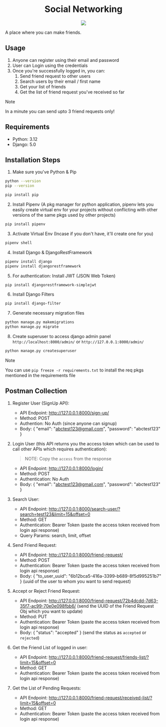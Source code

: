 <div align="center">
   <h1>Social Networking</h1>
   <img src="https://github.com/anjali0719/networking-site/assets/169834149/4ff0bd38-f58d-4261-a4e1-b4ba08906f09">
</div>

A place where you can make friends.

## Usage
1. Anyone can register using their email and password
2. User can Login using the credentials
3. Once you're successfully logged in, you can:
   1. Send friend request to other users
   2. Search users by their email / first name
   3. Get your list of friends
   4. Get the list of friend request you've received so far
   
> [!NOTE]
> In a minute you can send upto 3 friend requests only!

## Requirements
 * Python: 3.12
 * Django: 5.0

## Installation Steps
1. Make sure you've Python & Pip
```sh
python --version
pip --version
```
```sh
pip install pip
```
2. Install Pipenv (A pkg manager for python application, pipenv lets you easily create virtual env for your projects without conflicting with other versions of the same pkgs used by other projects)
```sh
pip install pipenv
```
3. Activate Virtual Env (Incase if you don't have, it'll create one for you)
```sh
pipenv shell
```
4. Install Django & DjangoRestFramework
```sh
pipenv install django
pipenv install djangorestframework
```
5. For authentication: Install JWT (JSON Web Token)
```sh
pip install djangorestframework-simplejwt
```
6. Install Django Filters
```sh
pip install django-filter
```
7. Generate necessary migration files
```sh
python manage.py makemigrations
python manage.py migrate
```
8. Create superuser to access django admin panel ``` http://localhost:8000/admin/ ``` or ``` http://127.0.0.1:8000/admin/ ```
```sh
python manage.py createsuperuser
```

> [!NOTE]
> You can use ``` pip freeze -r requirements.txt ``` to install the req pkgs mentioned in the requirements file

## Postman Collection
1. Register User (SignUp API):
   * API Endpoint: http://127.0.0.1:8000/sign-up/
   * Method: POST
   * Authention: No Auth (since anyone can signup)
   * Body:
         {
          "email": "abctest123@gmail.com",
          "password": "abctest123"
         }

2. Login User (this API returns you the access token which can be used to call other APIs which requires authentication):
   > NOTE: Copy the `access` from the response
   * API Endpoint: http://127.0.0.1:8000/login/
   * Method: POST
   * Authentication: No Auth
   * Body:
        {
             "email": "abctest123@gmail.com",
             "password": "abctest123"
        }
     
4. Search User:
   * API Endpoint: http://127.0.0.1:8000/search-user/?search=test123&limit=15&offset=0
   * Method: GET
   * Authentication: Bearer Token (paste the access token received from login api response)
   * Query Params:
     search, limit, offset

5. Send Friend Request:
   * API Endpoint: http://127.0.0.1:8000/friend-request/
   * Method: POST
   * Authentication: Bearer Token (paste the access token received from login api response)
   * Body:
        {
          "to_user_uuid": "6b12bca5-416a-3399-b689-8f5d995251b7"
        }
     (uuid of the user to whom you want to send request)
     
6. Accept or Reject Friend Request:
   * API Endpoint: http://127.0.0.1:8000/friend-request/72b4dcdd-7d63-35f7-ac99-70e0e098fbb6/
     (send the UUID of the Friend Request Obj which you want to update)
   * Method: PUT
   * Authentication: Bearer Token (paste the access token received from login api response)
   * Body:
        {
          "status": "accepted"
        }
     (send the status as `accepted` or `rejected`)
     
7. Get the Friend List of logged in user:
   * API Endpoint: http://127.0.0.1:8000/friend-request/friends-list/?limit=15&offset=0
   * Method: GET
   * Authentication: Bearer Token (paste the access token received from login api response)

8. Get the List of Pending Requests:
   * API Endpoint: http://127.0.0.1:8000/friend-request/received-list/?limit=15&offset=0
   * Method: GET
   * Authentication: Bearer Token (paste the access token received from login api response)

